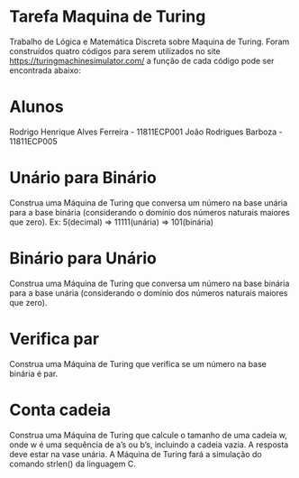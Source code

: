 # Tarefa Maquina de Turing
Trabalho de Lógica e Matemática Discreta sobre Maquina de Turing.
Foram construídos quatro códigos para serem utilizados no site https://turingmachinesimulator.com/ a função de cada código pode ser encontrada abaixo:

# Alunos
Rodrigo Henrique Alves Ferreira - 11811ECP001
João Rodrigues Barboza - 11811ECP005

# Unário para Binário
Construa uma Máquina de Turing que conversa um número na base unária para a base
binária (considerando o domínio dos números naturais maiores que zero).
  Ex: 5(decimal) => 11111(unária) => 101(binária)

# Binário para Unário
Construa uma Máquina de Turing que conversa um número na base binária para a base
unária (considerando o domínio dos números naturais maiores que zero).

# Verifica par
Construa uma Máquina de Turing que verifica se um número na base binária é par.

# Conta cadeia
Construa uma Máquina de Turing que calcule o tamanho de uma cadeia w, onde w é uma
sequência de a’s ou b’s, incluindo a cadeia vazia. A resposta deve estar na vase unária. A
Máquina de Turing fará a simulação do comando strlen() da linguagem C.
